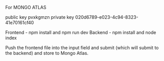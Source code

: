 For MONGO ATLAS

public key pvxkgmzn
private key 020d6789-e023-4c94-8323-41e70161cf40

Frontend - npm install and npm run dev
Backend - npm install and node index

Push the frontend file into the input field and submit (which will submit to the backend) and store to Mongo Atlas.

